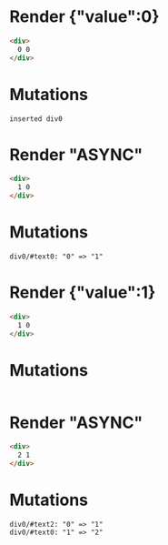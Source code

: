 # Render {"value":0}
```html
<div>
  0 0
</div>
```

# Mutations
```
inserted div0
```


# Render "ASYNC"
```html
<div>
  1 0
</div>
```

# Mutations
```
div0/#text0: "0" => "1"
```


# Render {"value":1}
```html
<div>
  1 0
</div>
```

# Mutations
```

```


# Render "ASYNC"
```html
<div>
  2 1
</div>
```

# Mutations
```
div0/#text2: "0" => "1"
div0/#text0: "1" => "2"
```